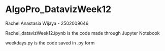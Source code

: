 # AlgoPro_DatavizWeek12

Rachel Anastasia Wijaya - 2502009646

Rachel_datavizWeek12.ipynb is the code made through Jupyter Notebook

weekdays.py is the code saved in .py form
